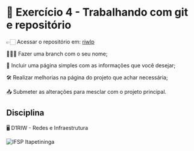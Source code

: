 # 🏫 Exercício 4 - Trabalhando com git e repositório

👉🏻 Acessar o repositório em: [riwlp](https://github.com/rafalmeida-ifsp/riwlp)

🧑🏻‍💻 Fazer uma branch com o seu nome;

📄 Incluir uma página simples com as informações que você desejar;

🛠️ Realizar melhorias na página do projeto que achar necessária;

📤 Submeter as alterações para mesclar com o projeto principal.


## Disciplina
🖥️ D1RIW - Redes e Infraestrutura

![IFSP Itapetininga](https://moodle.itp.ifsp.edu.br/pluginfile.php/1/theme_adaptable/logo/1710530896/ifsp-itp-moodle.png)
